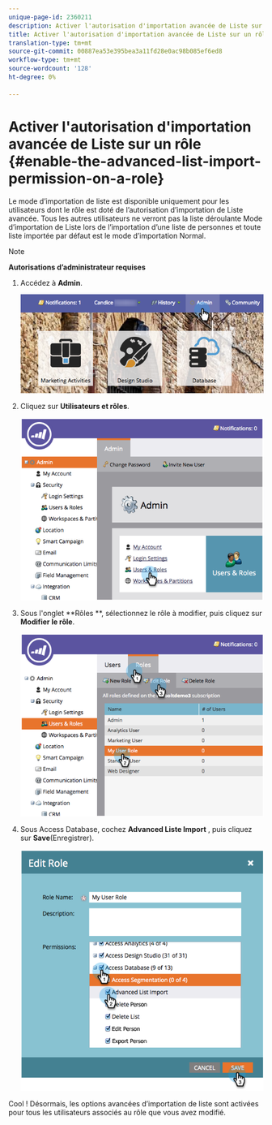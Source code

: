 ```yaml
---
unique-page-id: 2360211
description: Activer l'autorisation d'importation avancée de Liste sur un rôle - Documents marketing - Documentation du produit
title: Activer l'autorisation d'importation avancée de Liste sur un rôle
translation-type: tm+mt
source-git-commit: 00887ea53e395bea3a11fd28e0ac98b085ef6ed8
workflow-type: tm+mt
source-wordcount: '128'
ht-degree: 0%

---
```



# Activer l&#39;autorisation d&#39;importation avancée de Liste sur un rôle {#enable-the-advanced-list-import-permission-on-a-role}

Le mode d’importation de liste est disponible uniquement pour les utilisateurs dont le rôle est doté de l’autorisation d’importation de Liste avancée. Tous les autres utilisateurs ne verront pas la liste déroulante Mode d’importation de Liste lors de l’importation d’une liste de personnes et toute liste importée par défaut est le mode d’importation Normal.

>[!NOTE]
>
>**Autorisations d’administrateur requises**

1. Accédez à **Admin**.

   ![](assets/adminhand-2.png)

1. Cliquez sur **Utilisateurs et rôles**.

   ![](assets/image2014-9-17-11-3a50-3a38.png)

1. Sous l&#39;onglet **Rôles **, sélectionnez le rôle à modifier, puis cliquez sur **Modifier le rôle**.

   ![](assets/image2014-9-17-11-3a51-3a49.png)

1. Sous Access Database, cochez **Advanced Liste Import** , puis cliquez sur **Save**(Enregistrer).

   ![](assets/four-1.png)

Cool ! Désormais, les options avancées d’importation de liste sont activées pour tous les utilisateurs associés au rôle que vous avez modifié.

